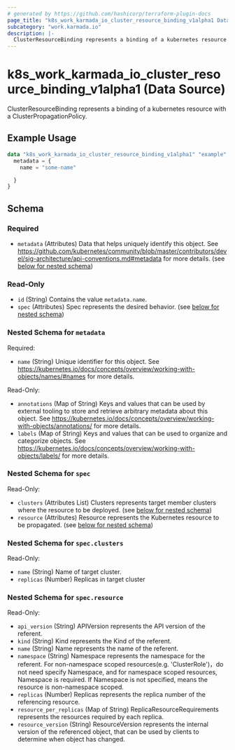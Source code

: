 ```yaml
---
# generated by https://github.com/hashicorp/terraform-plugin-docs
page_title: "k8s_work_karmada_io_cluster_resource_binding_v1alpha1 Data Source - terraform-provider-k8s"
subcategory: "work.karmada.io"
description: |-
  ClusterResourceBinding represents a binding of a kubernetes resource with a ClusterPropagationPolicy.
---
```


# k8s_work_karmada_io_cluster_resource_binding_v1alpha1 (Data Source)

ClusterResourceBinding represents a binding of a kubernetes resource with a ClusterPropagationPolicy.

## Example Usage

```terraform
data "k8s_work_karmada_io_cluster_resource_binding_v1alpha1" "example" {
  metadata = {
    name = "some-name"

  }
}
```

<!-- schema generated by tfplugindocs -->
## Schema

### Required

- `metadata` (Attributes) Data that helps uniquely identify this object. See https://github.com/kubernetes/community/blob/master/contributors/devel/sig-architecture/api-conventions.md#metadata for more details. (see [below for nested schema](#nestedatt--metadata))

### Read-Only

- `id` (String) Contains the value `metadata.name`.
- `spec` (Attributes) Spec represents the desired behavior. (see [below for nested schema](#nestedatt--spec))

<a id="nestedatt--metadata"></a>
### Nested Schema for `metadata`

Required:

- `name` (String) Unique identifier for this object. See https://kubernetes.io/docs/concepts/overview/working-with-objects/names/#names for more details.

Read-Only:

- `annotations` (Map of String) Keys and values that can be used by external tooling to store and retrieve arbitrary metadata about this object. See https://kubernetes.io/docs/concepts/overview/working-with-objects/annotations/ for more details.
- `labels` (Map of String) Keys and values that can be used to organize and categorize objects. See https://kubernetes.io/docs/concepts/overview/working-with-objects/labels/ for more details.


<a id="nestedatt--spec"></a>
### Nested Schema for `spec`

Read-Only:

- `clusters` (Attributes List) Clusters represents target member clusters where the resource to be deployed. (see [below for nested schema](#nestedatt--spec--clusters))
- `resource` (Attributes) Resource represents the Kubernetes resource to be propagated. (see [below for nested schema](#nestedatt--spec--resource))

<a id="nestedatt--spec--clusters"></a>
### Nested Schema for `spec.clusters`

Read-Only:

- `name` (String) Name of target cluster.
- `replicas` (Number) Replicas in target cluster


<a id="nestedatt--spec--resource"></a>
### Nested Schema for `spec.resource`

Read-Only:

- `api_version` (String) APIVersion represents the API version of the referent.
- `kind` (String) Kind represents the Kind of the referent.
- `name` (String) Name represents the name of the referent.
- `namespace` (String) Namespace represents the namespace for the referent. For non-namespace scoped resources(e.g. 'ClusterRole')，do not need specify Namespace, and for namespace scoped resources, Namespace is required. If Namespace is not specified, means the resource is non-namespace scoped.
- `replicas` (Number) Replicas represents the replica number of the referencing resource.
- `resource_per_replicas` (Map of String) ReplicaResourceRequirements represents the resources required by each replica.
- `resource_version` (String) ResourceVersion represents the internal version of the referenced object, that can be used by clients to determine when object has changed.
